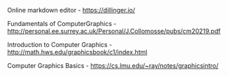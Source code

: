 Online markdown editor - https://dillinger.io/ 

Fundamentals of ComputerGraphics  - http://personal.ee.surrey.ac.uk/Personal/J.Collomosse/pubs/cm20219.pdf 


Introduction to Computer Graphics - http://math.hws.edu/graphicsbook/c1/index.html


Computer Graphics Basics - https://cs.lmu.edu/~ray/notes/graphicsintro/ 
